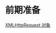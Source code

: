 # 前期准备

[XMLHttpRequest 对象](https://github.com/zg-zhang/nokebook/blob/master/JavaScript/9/js-9-004.md)
